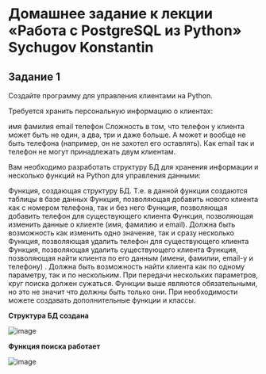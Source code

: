 # Домашнее задание к лекции «Работа с PostgreSQL из Python» Sychugov Konstantin

## Задание 1
Создайте программу для управления клиентами на Python.

Требуется хранить персональную информацию о клиентах:

имя
фамилия
email
телефон
Сложность в том, что телефон у клиента может быть не один, а два, три и даже больше. А может и вообще не быть телефона (например, он не захотел его оставлять). Как email так и телефон не могут принадлежать двум клиентам.

Вам необходимо разработать структуру БД для хранения информации и несколько функций на Python для управления данными:

Функция, создающая структуру БД. Т.е. в данной функции создаются таблицы в базе данных
Функция, позволяющая добавить нового клиента как с номером телефона, так и без него
Функция, позволяющая добавить телефон для существующего клиента
Функция, позволяющая изменить данные о клиенте (имя, фамилию и email). Должна быть возможность как изменить одно значение, так и сразу несколько
Функция, позволяющая удалить телефон для существующего клиента
Функция, позволяющая удалить существующего клиента
Функция, позволяющая найти клиента по его данным (имени, фамилии, email-у и телефону) . Должна быть возможность найти клиента как по одному параметру, так и по нескольким. При передачи нескольких параметров, круг поиска должен сужаться.
Функции выше являются обязательными, но это не значит что должны быть только они. При необходимости можете создавать дополнительные функции и классы.

**Структура БД создана**

![image](https://user-images.githubusercontent.com/125235217/236743790-128fd81d-3b36-4926-8ec8-80426b4db209.png)

**Функция поиска работает**

![image](https://user-images.githubusercontent.com/125235217/236743988-c5fed490-6794-42bb-8b5b-308dded1a415.png)

